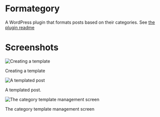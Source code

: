 Formategory
===========

A WordPress plugin that formats posts based on their categories.  See [the plugin readme](https://raw.github.com/cfinke/Formategory/master/formategory/readme.txt)

Screenshots
===========

![Creating a template](https://raw.github.com/cfinke/Formategory/master/formategory/screenshot-2.png)

Creating a template

![A templated post](https://raw.github.com/cfinke/Formategory/master/formategory/screenshot-3.png)

A templated post.

![The category template management screen](https://raw.github.com/cfinke/Formategory/master/formategory/screenshot-1.png)

The category template management screen